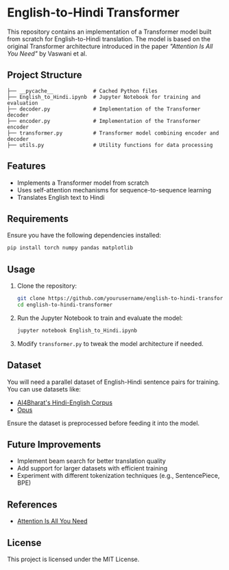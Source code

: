 # English-to-Hindi Transformer

This repository contains an implementation of a Transformer model built from scratch for English-to-Hindi translation. The model is based on the original Transformer architecture introduced in the paper *"Attention Is All You Need"* by Vaswani et al.

## Project Structure

```
├── __pycache__             # Cached Python files
├── English_to_Hindi.ipynb  # Jupyter Notebook for training and evaluation
├── decoder.py              # Implementation of the Transformer decoder
├── encoder.py              # Implementation of the Transformer encoder
├── transformer.py          # Transformer model combining encoder and decoder
├── utils.py                # Utility functions for data processing
```

## Features
- Implements a Transformer model from scratch
- Uses self-attention mechanisms for sequence-to-sequence learning
- Translates English text to Hindi

## Requirements
Ensure you have the following dependencies installed:

```sh
pip install torch numpy pandas matplotlib
```

## Usage
1. Clone the repository:
   ```sh
   git clone https://github.com/yourusername/english-to-hindi-transformer.git
   cd english-to-hindi-transformer
   ```

2. Run the Jupyter Notebook to train and evaluate the model:
   ```sh
   jupyter notebook English_to_Hindi.ipynb
   ```

3. Modify `transformer.py` to tweak the model architecture if needed.

## Dataset
You will need a parallel dataset of English-Hindi sentence pairs for training. You can use datasets like:
- [AI4Bharat's Hindi-English Corpus](https://ai4bharat.iitm.ac.in/)
- [Opus](https://opus.nlpl.eu/)

Ensure the dataset is preprocessed before feeding it into the model.

## Future Improvements
- Implement beam search for better translation quality
- Add support for larger datasets with efficient training
- Experiment with different tokenization techniques (e.g., SentencePiece, BPE)

## References
- [Attention Is All You Need](https://arxiv.org/abs/1706.03762)

## License
This project is licensed under the MIT License.

